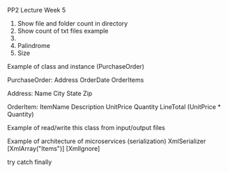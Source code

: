 PP2
Lecture Week 5 
1. Show file and folder count in directory
2. Show count of txt files example
3.
4. Palindrome
5. Size

Example of class and instance (PurchaseOrder)

PurchaseOrder:
    Address
    OrderDate
    OrderItems

Address:
    Name
    City
    State 
    Zip

OrderItem:
    ItemName
    Description
    UnitPrice
    Quantity
    LineTotal (UnitPrice * Quantity)

Example of read/write this class from input/output files

Example of architecture of microservices (serialization)
XmlSerializer
[XmlArray("Items")]
[XmlIgnore]

try catch finally

